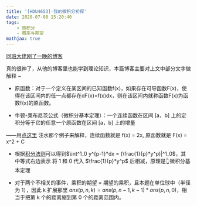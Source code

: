 ```yaml
---
title: '[HDU4653]-我的微积分初探'
date: 2020-07-08 15:20:40
tags: 
    - 微积分
    - 概率与期望
mathjax: true
---
```


[同班大佬刚了一晚的博客](https://coderoj.gitee.io/2020/07/01/3880663/)

真的很神了，从他的博客里也能学到理论知识，本篇博客主要对上文中部分文字做解释 ~

* 原函数：对于一个定义在某区间的已知函数f(x)，如果存在可导函数F(x)，使得在该区间内的任一点都存在dF(x)=f(x)dx，则在该区间内就称函数F(x)为函数f(x)的原函数。

* 牛顿-莱布尼茨公式（微积分基本定理）：一个连续函数在区间 [a，b] 上的定积分等于它的任意一个原函数在区间 [a，b] 上的增量

——用[点这里](https://www.shuxuele.com/calculus/integration-introduction.html) 注水那个例子来解释，连续函数就是 f(x) = 2x, 原函数就是 F(x) = x^2 + C

* 根据[积分法则](https://www.shuxuele.com/calculus/integration-rules.html)可以得到$\int^1_0 y^{p-1}*dx = (\frac{1}{p}*y^p)|^1_0$，其中等式右边表示 将 1 和 0 代入 $\frac{1}{p}*y^p$ 后相减，原理是👆微积分基本定理

* 对于两个不相关的事件，乘积的期望 = 期望的乘积，且本题在单位球中（半径为 1），因此 k 扩展那里 $ans(p, n, k) = ans(p, n - 1, k - 1) * ans(p, n, 0)$，相当于把第 k 个的距离缩到第 0 个的距离范围内。